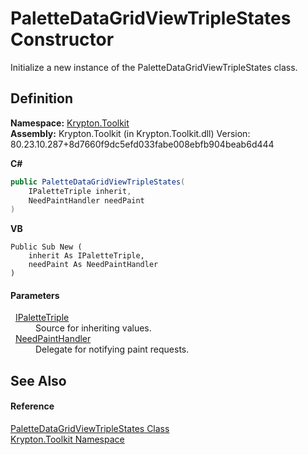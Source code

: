# PaletteDataGridViewTripleStates Constructor


Initialize a new instance of the PaletteDataGridViewTripleStates class.



## Definition
**Namespace:** <a href="79d2eac2-21f4-54ff-7552-b20c33c30600.md">Krypton.Toolkit</a>  
**Assembly:** Krypton.Toolkit (in Krypton.Toolkit.dll) Version: 80.23.10.287+8d7660f9dc5efd033fabe008ebfb904beab6d444

**C#**
``` C#
public PaletteDataGridViewTripleStates(
	IPaletteTriple inherit,
	NeedPaintHandler needPaint
)
```
**VB**
``` VB
Public Sub New ( 
	inherit As IPaletteTriple,
	needPaint As NeedPaintHandler
)
```



#### Parameters
<dl><dt>  <a href="6e0b2125-ea47-b68f-46f9-5c79c12d3589.md">IPaletteTriple</a></dt><dd>Source for inheriting values.</dd><dt>  <a href="33f685bd-f838-7c82-3e84-2827dccd141e.md">NeedPaintHandler</a></dt><dd>Delegate for notifying paint requests.</dd></dl>

## See Also


#### Reference
<a href="b37bd3d1-98fa-62a5-5b8c-df7ac9277bbf.md">PaletteDataGridViewTripleStates Class</a>  
<a href="79d2eac2-21f4-54ff-7552-b20c33c30600.md">Krypton.Toolkit Namespace</a>  
